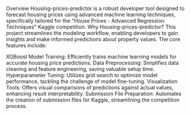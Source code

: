 Overview
Housing-prices-predictor is a robust developer tool designed to forecast housing prices using advanced machine learning techniques, specifically tailored for the "House Prices - Advanced Regression Techniques" Kaggle competition.
Why Housing-prices-predictor?
This project streamlines the modeling workflow, enabling developers to gain insights and make informed predictions about property values. The core features include:

XGBoost Model Training: Efficiently trains machine learning models for accurate housing price predictions.
Data Preprocessing: Simplifies data cleaning and feature engineering, saving valuable setup time.
Hyperparameter Tuning: Utilizes grid search to optimize model performance, tackling the challenge of model fine-tuning.
Visualization Tools: Offers visual comparisons of predictions against actual values, enhancing result interpretability.
Submission File Preparation: Automates the creation of submission files for Kaggle, streamlining the competition process.
